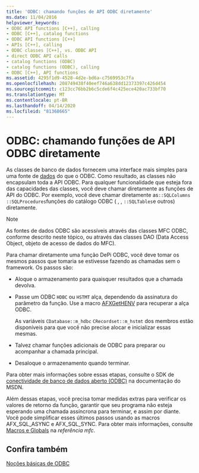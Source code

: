 ```yaml
---
title: 'ODBC: chamando funções de API ODBC diretamente'
ms.date: 11/04/2016
helpviewer_keywords:
- ODBC API functions [C++], calling
- ODBC [C++], catalog functions
- ODBC API functions [C++]
- APIs [C++], calling
- ODBC classes [C++], vs. ODBC API
- direct ODBC API calls
- catalog functions (ODBC)
- catalog functions (ODBC), calling
- ODBC [C++], API functions
ms.assetid: 4295f1d9-4528-4d2e-bd6a-c7569953c7fa
ms.openlocfilehash: 208749438f40eef746a638dd12373397c426d454
ms.sourcegitcommit: c123cc76bb2b6c5cde6f4c425ece420ac733bf70
ms.translationtype: MT
ms.contentlocale: pt-BR
ms.lasthandoff: 04/14/2020
ms.locfileid: "81368665"
---
```

# <a name="odbc-calling-odbc-api-functions-directly"></a>ODBC: chamando funções de API ODBC diretamente

As classes de banco de dados fornecem uma interface mais simples para uma fonte de [dados](../../data/odbc/data-source-odbc.md) do que o ODBC. Como resultado, as classes não encapsulam toda a API ODBC. Para qualquer funcionalidade que esteja fora das capacidades das classes, você deve chamar diretamente as funções de API do ODBC. Por exemplo, você deve chamar diretamente as`::SQLColumns` `::SQLProcedures`funções do catálogo ODBC ( , , `::SQLTables`e outros) diretamente.

> [!NOTE]
> As fontes de dados ODBC são acessíveis através das classes MFC ODBC, conforme descrito neste tópico, ou através das classes DAO (Data Access Object, objeto de acesso de dados do MFC).

Para chamar diretamente uma função DePi ODBC, você deve tomar os mesmos passos que tomaria se estivesse fazendo as chamadas sem o framework. Os passos são:

- Aloque o armazenamento para quaisquer resultados que a chamada devolva.

- Passe um ODBC `HDBC` ou `HSTMT` alça, dependendo da assinatura do parâmetro da função. Use a macro [AFXGetHENV](../../mfc/reference/database-macros-and-globals.md#afxgethenv) para recuperar a alça ODBC.

   As variáveis `CDatabase::m_hdbc` `CRecordset::m_hstmt` dos membros estão disponíveis para que você não precise alocar e inicializar essas mesmas.

- Talvez chamar funções adicionais de ODBC para preparar ou acompanhar a chamada principal.

- Desaloque o armazenamento quando terminar.

Para obter mais informações sobre essas etapas, consulte o SDK de [conectividade de banco de dados aberto (ODBC)](/sql/odbc/microsoft-open-database-connectivity-odbc) na documentação do MSDN.

Além dessas etapas, você precisa tomar medidas extras para verificar os valores de retorno da função, garantir que seu programa não esteja esperando uma chamada assíncrona para terminar, e assim por diante. Você pode simplificar esses últimos passos usando as macros AFX_SQL_ASYNC e AFX_SQL_SYNC. Para obter mais informações, consulte [Macros e Globals](../../mfc/reference/mfc-macros-and-globals.md) na *referência mfc*.

## <a name="see-also"></a>Confira também

[Noções básicas de ODBC](../../data/odbc/odbc-basics.md)
